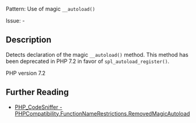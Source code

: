 Pattern: Use of magic `__autoload()`

Issue: -

## Description

Detects declaration of the magic `__autoload()` method. This method has been deprecated in PHP 7.2 in favor of `spl_autoload_register()`.

PHP version 7.2

## Further Reading

* [PHP_CodeSniffer - PHPCompatibility.FunctionNameRestrictions.RemovedMagicAutoload](https://github.com/PHPCompatibility/PHPCompatibility/tree/develop/PHPCompatibility/Sniffs/FunctionNameRestrictions/RemovedMagicAutoloadSniff.php)